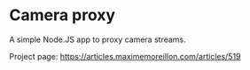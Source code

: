 # Camera proxy
A simple Node.JS app to proxy camera streams.

Project page: https://articles.maximemoreillon.com/articles/519
